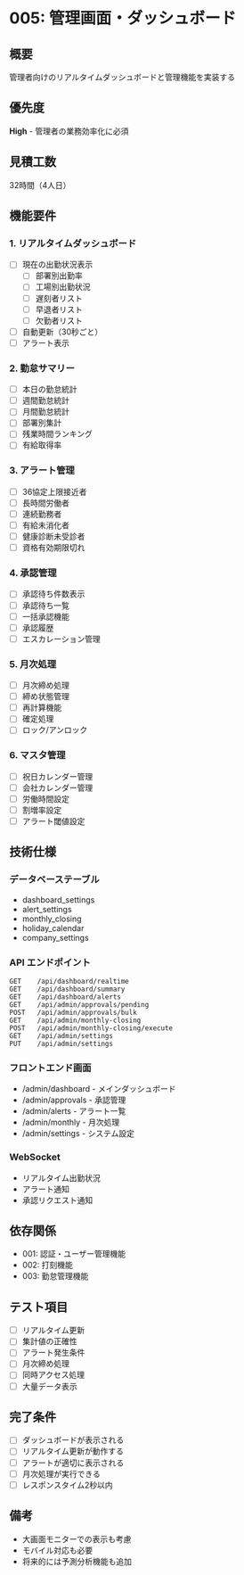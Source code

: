 # 005: 管理画面・ダッシュボード

## 概要
管理者向けのリアルタイムダッシュボードと管理機能を実装する

## 優先度
**High** - 管理者の業務効率化に必須

## 見積工数
32時間（4人日）

## 機能要件

### 1. リアルタイムダッシュボード
- [ ] 現在の出勤状況表示
  - [ ] 部署別出勤率
  - [ ] 工場別出勤状況
  - [ ] 遅刻者リスト
  - [ ] 早退者リスト
  - [ ] 欠勤者リスト
- [ ] 自動更新（30秒ごと）
- [ ] アラート表示

### 2. 勤怠サマリー
- [ ] 本日の勤怠統計
- [ ] 週間勤怠統計
- [ ] 月間勤怠統計
- [ ] 部署別集計
- [ ] 残業時間ランキング
- [ ] 有給取得率

### 3. アラート管理
- [ ] 36協定上限接近者
- [ ] 長時間労働者
- [ ] 連続勤務者
- [ ] 有給未消化者
- [ ] 健康診断未受診者
- [ ] 資格有効期限切れ

### 4. 承認管理
- [ ] 承認待ち件数表示
- [ ] 承認待ち一覧
- [ ] 一括承認機能
- [ ] 承認履歴
- [ ] エスカレーション管理

### 5. 月次処理
- [ ] 月次締め処理
- [ ] 締め状態管理
- [ ] 再計算機能
- [ ] 確定処理
- [ ] ロック/アンロック

### 6. マスタ管理
- [ ] 祝日カレンダー管理
- [ ] 会社カレンダー管理
- [ ] 労働時間設定
- [ ] 割増率設定
- [ ] アラート閾値設定

## 技術仕様

### データベーステーブル
- dashboard_settings
- alert_settings
- monthly_closing
- holiday_calendar
- company_settings

### API エンドポイント
```
GET    /api/dashboard/realtime
GET    /api/dashboard/summary
GET    /api/dashboard/alerts
GET    /api/admin/approvals/pending
POST   /api/admin/approvals/bulk
GET    /api/admin/monthly-closing
POST   /api/admin/monthly-closing/execute
GET    /api/admin/settings
PUT    /api/admin/settings
```

### フロントエンド画面
- /admin/dashboard - メインダッシュボード
- /admin/approvals - 承認管理
- /admin/alerts - アラート一覧
- /admin/monthly - 月次処理
- /admin/settings - システム設定

### WebSocket
- リアルタイム出勤状況
- アラート通知
- 承認リクエスト通知

## 依存関係
- 001: 認証・ユーザー管理機能
- 002: 打刻機能
- 003: 勤怠管理機能

## テスト項目
- [ ] リアルタイム更新
- [ ] 集計値の正確性
- [ ] アラート発生条件
- [ ] 月次締め処理
- [ ] 同時アクセス処理
- [ ] 大量データ表示

## 完了条件
- [ ] ダッシュボードが表示される
- [ ] リアルタイム更新が動作する
- [ ] アラートが適切に表示される
- [ ] 月次処理が実行できる
- [ ] レスポンスタイム2秒以内

## 備考
- 大画面モニターでの表示も考慮
- モバイル対応も必要
- 将来的には予測分析機能も追加